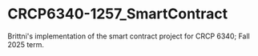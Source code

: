 # CRCP6340-1257_SmartContract
Brittni's implementation of the smart contract project for CRCP 6340; Fall 2025 term.
